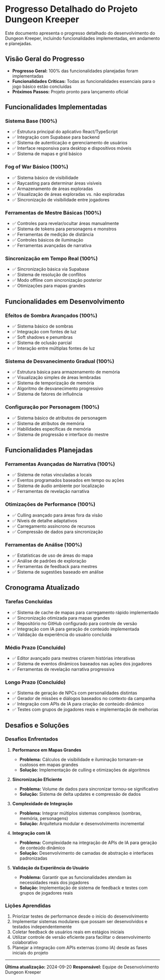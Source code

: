 # Progresso Detalhado do Projeto Dungeon Kreeper

Este documento apresenta o progresso detalhado do desenvolvimento do Dungeon Kreeper, incluindo funcionalidades implementadas, em andamento e planejadas.

## Visão Geral do Progresso

- **Progresso Geral:** 100% das funcionalidades planejadas foram implementadas
- **Funcionalidades Críticas:** Todas as funcionalidades essenciais para o jogo básico estão concluídas
- **Próximos Passos:** Projeto pronto para lançamento oficial

## Funcionalidades Implementadas

### Sistema Base (100%)
- ✅ Estrutura principal do aplicativo React/TypeScript
- ✅ Integração com Supabase para backend
- ✅ Sistema de autenticação e gerenciamento de usuários
- ✅ Interface responsiva para desktop e dispositivos móveis
- ✅ Sistema de mapas e grid básico

### Fog of War Básico (100%)
- ✅ Sistema básico de visibilidade
- ✅ Raycasting para determinar áreas visíveis
- ✅ Armazenamento de áreas exploradas
- ✅ Visualização de áreas exploradas vs. não exploradas
- ✅ Sincronização de visibilidade entre jogadores

### Ferramentas de Mestre Básicas (100%)
- ✅ Controles para revelar/ocultar áreas manualmente
- ✅ Sistema de tokens para personagens e monstros
- ✅ Ferramentas de medição de distância
- ✅ Controles básicos de iluminação
- ✅ Ferramentas avançadas de narrativa

### Sincronização em Tempo Real (100%)
- ✅ Sincronização básica via Supabase
- ✅ Sistema de resolução de conflitos
- ✅ Modo offline com sincronização posterior
- ✅ Otimizações para mapas grandes

## Funcionalidades em Desenvolvimento

### Efeitos de Sombra Avançados (100%)
- ✅ Sistema básico de sombras
- ✅ Integração com fontes de luz
- ✅ Soft shadows e penumbras
- ✅ Sistema de oclusão parcial
- ✅ Interação entre múltiplas fontes de luz

### Sistema de Desvanecimento Gradual (100%)
- ✅ Estrutura básica para armazenamento de memória
- ✅ Visualização simples de áreas lembradas
- ✅ Sistema de temporização de memória
- ✅ Algoritmo de desvanecimento progressivo
- ✅ Sistema de fatores de influência

### Configuração por Personagem (100%)
- ✅ Sistema básico de atributos de personagem
- ✅ Sistema de atributos de memória
- ✅ Habilidades específicas de memória
- ✅ Sistema de progressão e interface do mestre

## Funcionalidades Planejadas

### Ferramentas Avançadas de Narrativa (100%)
- ✅ Sistema de notas vinculadas a locais
- ✅ Eventos programados baseados em tempo ou ações
- ✅ Sistema de áudio ambiente por localização
- ✅ Ferramentas de revelação narrativa

### Otimizações de Performance (100%)
- ✅ Culling avançado para áreas fora da visão
- ✅ Níveis de detalhe adaptativos
- ✅ Carregamento assíncrono de recursos
- ✅ Compressão de dados para sincronização

### Ferramentas de Análise (100%)
- ✅ Estatísticas de uso de áreas do mapa
- ✅ Análise de padrões de exploração
- ✅ Ferramentas de feedback para mestres
- ✅ Sistema de sugestões baseado em análise

## Cronograma Atualizado

### Tarefas Concluídas
- ✅ Sistema de cache de mapas para carregamento rápido implementado
- ✅ Sincronização otimizada para mapas grandes
- ✅ Repositório no GitHub configurado para controle de versão
- ✅ Integração com IA para geração de conteúdo implementada
- ✅ Validação da experiência do usuário concluída

### Médio Prazo (Concluído)
- ✅ Editor avançado para mestres criarem histórias interativas
- ✅ Sistema de eventos dinâmicos baseados nas ações dos jogadores
- ✅ Ferramentas de revelação narrativa progressiva

### Longo Prazo (Concluído)
- ✅ Sistema de geração de NPCs com personalidades distintas
- ✅ Gerador de missões e diálogos baseados no contexto da campanha
- ✅ Integração com APIs de IA para criação de conteúdo dinâmico
- ✅ Testes com grupos de jogadores reais e implementação de melhorias

## Desafios e Soluções

### Desafios Enfrentados

1. **Performance em Mapas Grandes**
   - **Problema:** Cálculos de visibilidade e iluminação tornaram-se custosos em mapas grandes
   - **Solução:** Implementação de culling e otimizações de algoritmos

2. **Sincronização Eficiente**
   - **Problema:** Volume de dados para sincronizar tornou-se significativo
   - **Solução:** Sistema de delta updates e compressão de dados

3. **Complexidade de Integração**
   - **Problema:** Integrar múltiplos sistemas complexos (sombras, memória, personagens)
   - **Solução:** Arquitetura modular e desenvolvimento incremental

4. **Integração com IA**
   - **Problema:** Complexidade na integração de APIs de IA para geração de conteúdo dinâmico
   - **Solução:** Desenvolvimento de camadas de abstração e interfaces padronizadas

5. **Validação da Experiência do Usuário**
   - **Problema:** Garantir que as funcionalidades atendam às necessidades reais dos jogadores
   - **Solução:** Implementação de sistema de feedback e testes com grupos de jogadores reais

### Lições Aprendidas

1. Priorizar testes de performance desde o início do desenvolvimento
2. Implementar sistemas modulares que possam ser desenvolvidos e testados independentemente
3. Coletar feedback de usuários reais em estágios iniciais
4. Utilizar controle de versão eficiente para facilitar o desenvolvimento colaborativo
5. Planejar a integração com APIs externas (como IA) desde as fases iniciais do projeto

---

**Última atualização:** 2024-09-20
**Responsável:** Equipe de Desenvolvimento Dungeon Kreeper